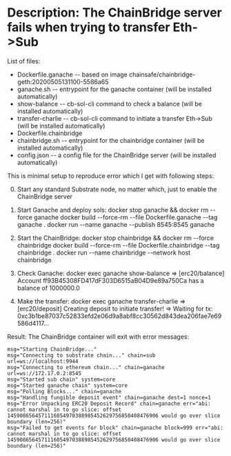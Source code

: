 # Description: The ChainBridge server fails when trying to transfer Eth->Sub

List of files:
- Dockerfile.ganache -- based on image chainsafe/chainbridge-geth:20200505131100-5586a65
- ganache.sh         -- entrypoint for the ganache container (will be installed automatically)
- show-balance       -- cb-sol-cli command to check a balance (will be installed automatically)
- transfer-charlie   -- cb-sol-cli command to initiate a transfer Eth->Sub (will be installed automatically)
- Dockerfile.chainbridge
- chainbridge.sh     -- entrypoint for the chainbridge container (will be installed automatically)
- config.json        -- a config file for the ChainBridge server (will be installed automatically)

This is minimal setup to reproduce error which I get with following steps:

0. Start any standard Substrate node, no matter which, just to enable
   the ChainBridge server

1. Start Ganache and deploy sols:
   docker stop ganache && docker rm --force ganache
   docker build --force-rm --file Dockerfile.ganache --tag ganache .
   docker run --name ganache --publish 8545:8545 ganache

2. Start the ChainBridge:
   docker stop chainbridge && docker rm --force chainbridge
   docker build --force-rm --file Dockerfile.chainbridge --tag chainbridge .
   docker run --name chainbridge --network host chainbridge

3. Check Ganache:
   docker exec ganache show-balance
   => [erc20/balance] Account ff93B45308FD417dF303D6515aB04D9e89a750Ca has a balance of 1000000.0

4. Make the transfer:
   docker exec ganache transfer-charlie
   => [erc20/deposit] Creating deposit to initiate transfer!
   => Waiting for tx: 0xc3b1be87037c52833efd2e06d9a8abf8cc30562d843dea206fae7e69586d4117...

Result: The ChainBridge container will exit with error messages:

    msg="Starting ChainBridge..."
    msg="Connecting to substrate chain..." chain=sub url=ws://localhost:9944
    msg="Connecting to ethereum chain..." chain=ganache url=ws://172.17.0.2:8545
    msg="Started sub chain" system=core
    msg="Started ganache chain" system=core
    msg="Polling Blocks..." chain=ganache
    msg="Handling fungible deposit event" chain=ganache dest=1 nonce=1
    msg="Error Unpacking ERC20 Deposit Record" chain=ganache err="abi: cannot marshal in to go slice: offset 1459086564571116054970388985452629756850408476906 would go over slice boundary (len=256)"
    msg="Failed to get events for block" chain=ganache block=999 err="abi: cannot marshal in to go slice: offset 1459086564571116054970388985452629756850408476906 would go over slice boundary (len=256)"
